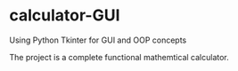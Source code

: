 # calculator-GUI

Using Python Tkinter for GUI and OOP concepts 

The project is a complete functional mathemtical calculator.
